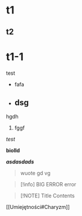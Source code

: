 # t1
## t2
# t1-1
test
- fafa
- dsg
	- 

hgdh
1. fggf


*test*

**biolld**

***asdasdads***

>wuote
>gd
>vg

>[!info] BIG ERROR
>error

> [!NOTE] Title
> Contents

[[Umiejętności#Charyzm]]
